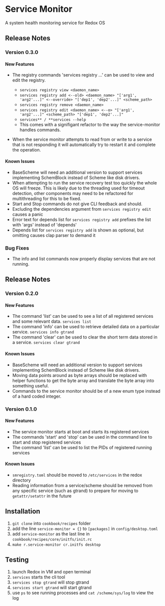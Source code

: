 # Service Monitor
A system health monitoring service for Redox OS

## Release Notes
### Version 0.3.0

#### New Features
- The registry commands 'services registry ...' can be used to view and edit the registry.
    - `services registry view <daemon_name>`
    - `services registry add <--old> <daemon_name> "['arg1', 'arg2'...]" <--override> "['dep1', 'dep2'...]" <scheme_path>`
    - `services registry remove <daemon_name>`
    - `services registry edit <daemon_name> <--o> "['arg1', 'arg2'...]" <scheme_path> "['dep1', 'dep2'...]"`
    - `services** / **services --help`
    - This comes with a signifigant refactor to the way the service-monitor handles commands.

- When the service monitor attempts to read from or write to a service that is not responding it will automatically try to restart it and complete the operation.

#### Known Issues
- BaseScheme will need an additional version to support services implementing SchemBlock instead of Scheme like disk drivers.
- When attempting to run the service recovery test too quickly the whole OS will freeze. This is likely due to the threading used for timeout detection, other components may need to be refactored for multithreading for this to be fixed.
- Start and Stop commands do not give CLI feedback and should.
- Excluding the dependencies argument from `services registry edit` causes a panic
- Error text for depends list for `services registry add` prefixes the list with 'args' instead of 'depends'
- Depends list for `services registry add` is shown as optional, but omitting causes clap parser to demand it

### Bug Fixes
- The info and list commands now properly display services that are not running.

## Release Notes
### Version 0.2.0

#### New Features
- The command 'list' can be used to see a list of all registered services and some relevant data.
`services list`
- The command 'info' can be used to retrieve detailed data on a particular service.
`services info gtrand`
- The command 'clear' can be used to clear the short term data stored in a service.
`services clear gtrand`

#### Known Issues
- BaseScheme will need an additional version to support services implementing SchemBlock instead of Scheme like disk drivers.
- Moving data points around as byte arrays should be replaced with helper functions to get the byte array and translate the byte array into something useful.
- Commands to the service monitor should be of a new enum type instead of a hard coded integer.

### Version 0.1.0

#### New Features
- The service monitor starts at boot and starts its registered services
- The commands 'start' and 'stop' can be used in the command line to start and stop registered services
- The command 'list' can be used to list the PIDs of registered running services

#### Known Issues
- `smregistry.toml` should be moved to `/etc/services` in the redox directory
- Reading information from a service/scheme should be removed from any specific service (such as gtrand) to prepare for moving to `getattr/setattr` in the future


## Installation
1. `git clone` into `cookbook/recipes` folder
2. add the line `service-monitor = {}` to `[packages]` in `config/desktop.toml`
3. add `service-monitor` as the last line in `cookbook/recipes/core/initfs/init.rc` 
4. `make r.service-monitor cr.initfs desktop`

## Testing
1. launch Redox in VM and open terminal
2. `services` starts the cli tool
3. `services stop gtrand` will stop gtrand
4. `services start gtrand` will start gtrand
5. use `ps` to see running processes and `cat /scheme/sys/log` to view the log
